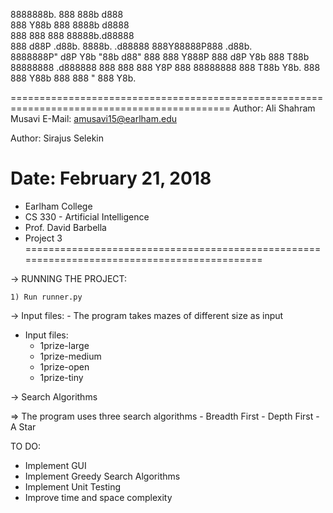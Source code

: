 
8888888b.                         888 888b     d888          
888   Y88b                        888 8888b   d8888          
888    888                        888 88888b.d88888          
888   d88P  .d88b.   8888b.   .d88888 888Y88888P888  .d88b.  
8888888P"  d8P  Y8b     "88b d88" 888 888 Y888P 888 d8P  Y8b 
888 T88b   88888888 .d888888 888  888 888  Y8P  888 88888888 
888  T88b  Y8b.     888  888 Y88b 888 888   "   888 Y8b.     

============================================================================================
Author: Ali Shahram Musavi
E-Mail: amusavi15@earlham.edu

Author: Sirajus Selekin


Date: February 21, 2018
============================================================================================
* Earlham College
* CS 330 - Artificial Intelligence
* Prof. David Barbella
* Project 3
============================================================================================

-> RUNNING THE PROJECT:

    1) Run runner.py

-> Input files:
	- The program takes mazes of different size as input
  - Input files:
    - 1prize-large
    - 1prize-medium
    - 1prize-open
    - 1prize-tiny
    
 
-> Search Algorithms

  => The program uses three search algorithms
    - Breadth First
    - Depth First
    - A Star 
    
TO DO:
- Implement GUI 
- Implement Greedy Search Algorithms
- Implement Unit Testing
- Improve time and space complexity
